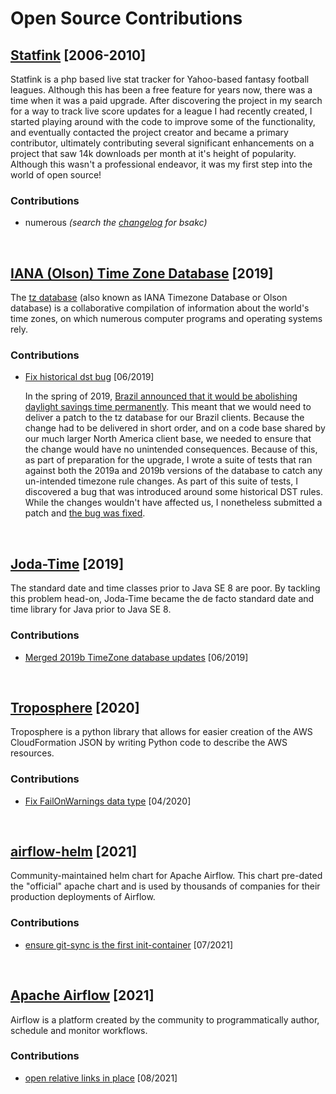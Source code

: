 # Open Source Contributions
## [Statfink](https://sourceforge.net/projects/statfink/) [2006-2010]
Statfink is a php based live stat tracker for Yahoo-based fantasy football leagues.  Although this has been a free feature for years now, there was a time when it was a paid upgrade.  After discovering the project in my search for a way to track live score updates for a league I had recently created, I started playing around with the code to improve some of the functionality, and eventually contacted the project creator and became a primary contributor, ultimately contributing several significant enhancements on a project that saw 14k downloads per month at it's height of popularity.   Although this wasn't a professional endeavor, it was my first step into the world of open source!
### Contributions
- numerous _(search the [changelog](http://svn.code.sf.net/p/statfink/code/trunk/statfink/changelog.txt) for bsakc)_ 

<br>

## [IANA (Olson) Time Zone Database](https://www.iana.org/time-zones) [2019]
The [tz database](https://en.wikipedia.org/wiki/Tz_database) (also known as IANA Timezone Database or Olson database) is a collaborative compilation of information about the world's time zones, on which numerous computer programs and operating systems rely.

### Contributions
-  [Fix historical dst bug](https://github.com/eggert/tz/commit/38c2ee9acc0b6d3bd1e70bc7caee934ad75f147d) [06/2019]

   In the spring of 2019, [Brazil announced that it would be abolishing daylight savings time permanently](https://www.business-standard.com/article/news-ians/bolsonaro-ends-daylight-savings-time-in-brazil-119042600163_1.html).  This meant that we would need to deliver a patch to the tz database for our Brazil clients.  Because the change had to be delivered in short order, and on a code base shared by our much larger North America client base, we needed to ensure that the change would have no unintended consequences.  Because of this, as part of preparation for the upgrade, I wrote a suite of tests that ran against both the 2019a and 2019b versions of the database to catch any un-intended timezone rule changes.  As part of this suite of tests, I discovered a bug that was introduced around some historical DST rules.  While the changes wouldn't have affected us, I nonetheless submitted a patch and [the bug was fixed](https://github.com/eggert/tz/commit/38c2ee9acc0b6d3bd1e70bc7caee934ad75f147d). 

<br>

## [Joda-Time](https://www.joda.org/joda-time/) [2019]
The standard date and time classes prior to Java SE 8 are poor. By tackling this problem head-on, Joda-Time became the de facto standard date and time library for Java prior to Java SE 8.

### Contributions

- [Merged 2019b TimeZone database updates](https://github.com/JodaOrg/joda-time/pull/510) [06/2019] 

<br>

## [Troposphere](https://github.com/cloudtools/troposphere) [2020]
Troposphere is a python library that allows for easier creation of the AWS CloudFormation JSON by writing Python code to describe the AWS resources.

### Contributions

- [Fix FailOnWarnings data type](https://github.com/cloudtools/troposphere/pull/1656) [04/2020]  

<br>

## [airflow-helm](https://artifacthub.io/packages/helm/airflow-helm/airflow) [2021]
Community-maintained helm chart for Apache Airflow.  This chart pre-dated the "official" apache chart and is used by thousands of companies for their production deployments of Airflow.

### Contributions

- [ensure git-sync is the first init-container](https://github.com/airflow-helm/charts/pull/307) [07/2021]

<br>

## [Apache Airflow](https://airflow.apache.org/) [2021]
Airflow is a platform created by the community to programmatically author, schedule and monitor workflows.

### Contributions

- [open relative links in place](https://github.com/apache/airflow/pull/17477) [08/2021]


